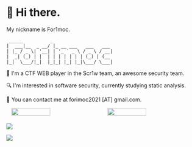 # 👋 Hi there.

My nickname is For1moc.

```                                                 
 _____          _                      
|  ___|__  _ __/ |_ __ ___   ___   ___ 
| |_ / _ \| '__| | '_ ` _ \ / _ \ / __|
|  _| (_) | |  | | | | | | | (_) | (__ 
|_|  \___/|_|  |_|_| |_| |_|\___/ \___|
```

🚩 I'm a CTF WEB player in the Scr1w team, an awesome security team.

🔍 I'm interested in software security, currently studying static analysis.

📧 You can contact me at forimoc2021 [AT] gmail.com.

<div style="width:100%; display:flex; justify-content:space-around; align-items: center; margin-bottom: 20px;">
<img style="width:45%;" src="https://github-readme-stats.vercel.app/api?username=FORIMOC&show_icons=true&theme=tokyonight">
<img style="width:45%;" src="https://github-readme-stats.vercel.app/api/top-langs/?username=FORIMOC&theme=tokyonight&layout=compact">
</div>

[![](https://github-readme-activity-graph.vercel.app/graph?username=FORIMOC)]()

[![](https://visitor-badge.glitch.me/badge?page_id=FORIMOC)]()

<!--
forimoc@university:~$ cat .bash_history
cd /dut/se/scr1w
mkdir forimoc
cd forimoc
git init
git checkout -b dut_se_scr1w
git add baoyan.exp sec.exp
git commit -m "SE B.Eng"
git remote add origin https://github.com/FORIMOC/FORIMOC.git
git push -u origin dut_se_scr1w
cd ..
rm -rf forimoc
cd /fdu/cs/secsys
forimoc@university:~$
-->